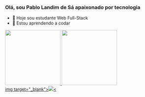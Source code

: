 ### Olá, sou Pablo Landim de Sá apaixonado por tecnologia

- 🔭 Hoje sou estudante Web Full-Stack 
- 🌱 Estou aprendendo a codar

<div>
 <a href="https://github.com/PabloLSa"> <img height="180em" src="https://github-readme-stats.vercel.app/api?username=PabloLSa&show_icons=true&theme=dark&include_all_commits=true&count_private=true"/>
  <img height="180em" src="https://github-readme-stats.vercel.app/api/top-langs/?username=PabloLSa&layout=compact&langs_count=7&theme=dracula"/>
</div>
<div>
<form>
 <a href="https://www.linkedin.com/in/pablo-landim-de-sá-99267454"target="_blank">img target="_blank"><img src="https://img.shields.io/badge/-LinkedIn-%230077B5?style=for-the-badge&logo=linkedin&logoColor=white" target="_blank"><</a>
<div>
<form>
